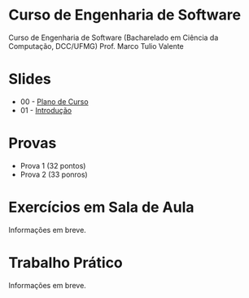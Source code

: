 # Curso de Engenharia de Software
Curso de Engenharia de Software (Bacharelado em Ciência da Computação, DCC/UFMG)
Prof. Marco Tulio Valente

# Slides

* 00 - [Plano de Curso](https://docs.google.com/presentation/d/13x7qf92piGYh9d8doLylFKq7NjiSw5k5mv-uN_QCrc4/edit?usp=sharing)
* 01 - [Introdução](https://docs.google.com/presentation/d/1L8yl5gxgaHwsESih6aiB4Oy4rZF5FWmCaX-HZizj9Cg/edit?usp=sharing)

# Provas

* Prova 1 (32 pontos)
* Prova 2 (33 ponros)

# Exercícios em Sala de Aula

Informações em breve.

# Trabalho Prático

Informações em breve.

